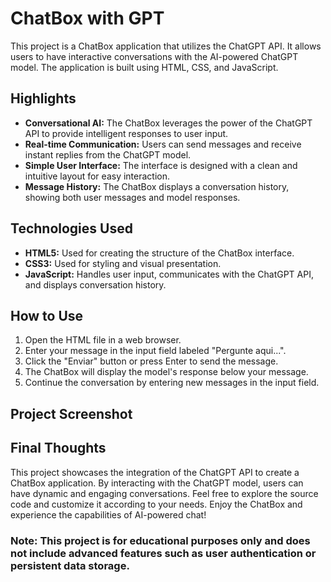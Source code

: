 # ChatBox with GPT

This project is a ChatBox application that utilizes the ChatGPT API. It allows users to have interactive conversations with the AI-powered ChatGPT model. The application is built using HTML, CSS, and JavaScript.

## Highlights

- **Conversational AI:** The ChatBox leverages the power of the ChatGPT API to provide intelligent responses to user input.
- **Real-time Communication:** Users can send messages and receive instant replies from the ChatGPT model.
- **Simple User Interface:** The interface is designed with a clean and intuitive layout for easy interaction.
- **Message History:** The ChatBox displays a conversation history, showing both user messages and model responses.

## Technologies Used

- **HTML5:** Used for creating the structure of the ChatBox interface.
- **CSS3:** Used for styling and visual presentation.
- **JavaScript:** Handles user input, communicates with the ChatGPT API, and displays conversation history.

## How to Use

1. Open the HTML file in a web browser.
2. Enter your message in the input field labeled "Pergunte aqui...".
3. Click the "Enviar" button or press Enter to send the message.
4. The ChatBox will display the model's response below your message.
5. Continue the conversation by entering new messages in the input field.

## Project Screenshot



## Final Thoughts

This project showcases the integration of the ChatGPT API to create a ChatBox application. By interacting with the ChatGPT model, users can have dynamic and engaging conversations. Feel free to explore the source code and customize it according to your needs. Enjoy the ChatBox and experience the capabilities of AI-powered chat!

### **Note: This project is for educational purposes only and does not include advanced features such as user authentication or persistent data storage.**
